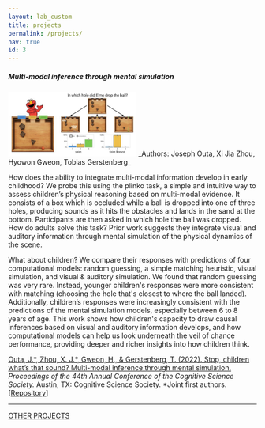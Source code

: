 ```yaml
---
layout: lab_custom
title: projects
permalink: /projects/
nav: true
id: 3
---
```


##### __Multi-modal inference through mental simulation__
<img class="fig" src="/images/projects/plinko-kids.jpeg" width="260">
_Authors: Joseph Outa, Xi Jia Zhou, Hyowon Gweon, Tobias Gerstenberg_


How does the ability to integrate multi-modal information develop in early childhood? We probe this using the plinko task, a simple and intuitive way to assess children’s physical reasoning based on multi-modal evidence. It consists of a box which is occluded while a ball is dropped into one of three holes, producing sounds as it hits the obstacles and lands in the sand at the bottom. Participants are then asked in which hole the ball was dropped. How do adults solve this task? Prior work suggests they integrate visual and auditory information through mental simulation of the physical dynamics of the scene.

What about children? We compare their responses with predictions of four computational models: random guessing, a simple matching heuristic, visual simulation, and visual & auditory simulation. We found that random guessing was very rare. Instead, younger children's responses were more consistent with matching (choosing the hole that's closest to where the ball landed). Additionally, children’s responses were increasingly consistent with the predictions of the mental simulation models, especially between 6 to 8 years of age. This work shows how children's capacity to draw causal inferences based on visual and auditory information develops, and how computational models can help us look underneath the veil of chance performance, providing deeper and richer insights into how children think. 

<a href = "https://escholarship.org/uc/item/0jb2c02j" target="_blank" rel="noopener noreferrer">Outa, J.\*, Zhou, X. J.\*, Gweon, H., & Gerstenberg, T. (2022). Stop, children what’s that sound? Multi-modal inference through mental simulation.</a> <em>Proceedings of the 44th Annual Conference of the Cognitive Science Society.</em> Austin, TX: Cognitive Science Society. *Joint first authors. [<a href = "https://github.com/cicl-stanford/whats-that-sound" target="_blank" rel="noopener noreferrer">Repository</a>]

---
[OTHER PROJECTS](/other-projects)